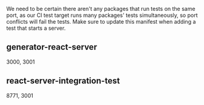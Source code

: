 We need to be certain there aren't any packages that run tests on
the same port, as our CI test target runs many packages' tests 
simultaneously, so port conflicts will fail the tests.  Make sure
to update this manifest when adding a test that starts a server.

## generator-react-server 
3000, 3001

## react-server-integration-test
8771, 3001
